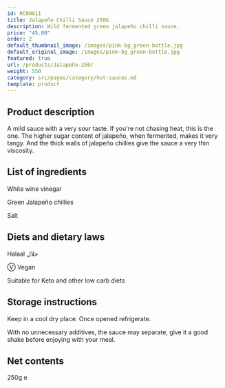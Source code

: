 ```yaml
---
id: RC00011
title: Jalapeño Chilli Sauce 250G
description: Wild fermented green jalapeño chilli sauce.
price: "45.00"
order: 2
default_thumbnail_image: /images/pink-bg_green-bottle.jpg
default_original_image: /images/pink-bg_green-bottle.jpg
featured: true
url: /products/Jalapeño-250/
weight: 550
category: src/pages/category/hot-sauces.md
template: product
---
```

## Product description

A mild sauce with a very sour taste. If you're not chasing heat, this is the one. The higher sugar content of jalapeño, when fermented, makes it very tangy. And the thick walls of jalapeño chillies give the sauce a very thin viscosity.

## List of ingredients

White wine vinegar

Green Jalapeño chillies

Salt

## Diets and dietary laws

Halaal حلال

Ⓥ Vegan

Suitable for Keto and other low carb diets

## Storage instructions

Keep in a cool dry place. Once opened refrigerate.

With no unnecessary additives, the sauce may separate, give it a good shake before enjoying with your meal.

## Net contents

250g e
